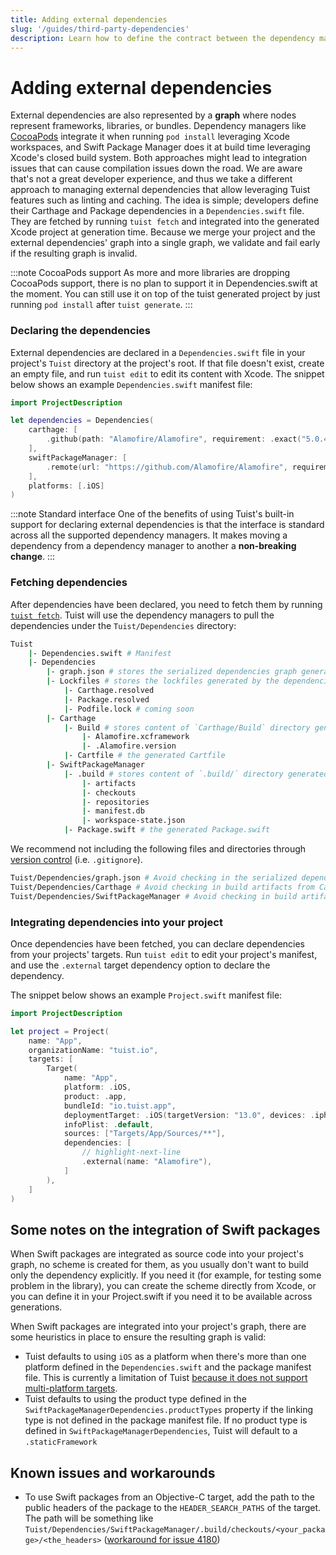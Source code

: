 ```yaml
---
title: Adding external dependencies
slug: '/guides/third-party-dependencies'
description: Learn how to define the contract between the dependency managers and Tuist.
---
```


# Adding external dependencies

External dependencies are also represented by a **graph** where nodes represent frameworks, libraries, or bundles. Dependency managers like [CocoaPods](https://cocoapods.org) integrate it when running `pod install` leveraging Xcode workspaces, and Swift Package Manager does it at build time leveraging Xcode's closed build system. Both approaches might lead to integration issues that can cause compilation issues down the road. We are aware that's not a great developer experience, and thus we take a different approach to managing external dependencies that allow leveraging Tuist features such as linting and caching. The idea is simple; developers define their Carthage and Package dependencies in a `Dependencies.swift` file. They are fetched by running `tuist fetch` and integrated into the generated Xcode project at generation time. Because we merge your project and the external dependencies' graph into a single graph, we validate and fail early if the resulting graph is invalid.

:::note CocoaPods support
As more and more libraries are dropping CocoaPods support, there is no plan to support it in Dependencies.swift at the moment. You can still use it on top of the tuist generated project by just running `pod install` after `tuist generate`.
:::

### Declaring the dependencies

External dependencies are declared in a `Dependencies.swift` file in your project's `Tuist` directory at the project's root. If that file doesn't exist, create an empty file, and run `tuist edit` to edit its content with Xcode. The snippet below shows an example `Dependencies.swift` manifest file:

```swift
import ProjectDescription

let dependencies = Dependencies(
    carthage: [
        .github(path: "Alamofire/Alamofire", requirement: .exact("5.0.4")),
    ],
    swiftPackageManager: [
        .remote(url: "https://github.com/Alamofire/Alamofire", requirement: .upToNextMajor(from: "5.0.0")),
    ],
    platforms: [.iOS]
)
```

:::note Standard interface
One of the benefits of using Tuist's built-in support for declaring external dependencies is that the interface is standard across all the supported dependency managers. It makes moving a dependency from a dependency manager to another a **non-breaking change**.
:::

### Fetching dependencies

After dependencies have been declared, you need to fetch them by running [`tuist fetch`](commands/dependencies.md#fetching). Tuist will use the dependency managers to pull the dependencies under the `Tuist/Dependencies` directory:

```bash
Tuist
    |- Dependencies.swift # Manifest
    |- Dependencies
        |- graph.json # stores the serialized dependencies graph generated by `tuist fetch`
        |- Lockfiles # stores the lockfiles generated by the dependencies resolution
            |- Carthage.resolved
            |- Package.resolved
            |- Podfile.lock # coming soon
        |- Carthage 
            |- Build # stores content of `Carthage/Build` directory generated by `Carthage`
                |- Alamofire.xcframework
                |- .Alamofire.version
            |- Cartfile # the generated Cartfile
        |- SwiftPackageManager
            |- .build # stores content of `.build/` directory generated by `Swift Package Manager`
                |- artifacts
                |- checkouts
                |- repositories
                |- manifest.db
                |- workspace-state.json
            |- Package.swift # the generated Package.swift
```

We recommend not including the following files and directories through [version control](https://en.wikipedia.org/wiki/Version_control) (i.e. `.gitignore`).

```bash
Tuist/Dependencies/graph.json # Avoid checking in the serialized dependencies graph generated by Tuist.
Tuist/Dependencies/Carthage # Avoid checking in build artifacts from Carthage dependencies.
Tuist/Dependencies/SwiftPackageManager # Avoid checking in build artifacts from Swift Package Manager dependencies.
```

### Integrating dependencies into your project

Once dependencies have been fetched, you can declare dependencies from your projects' targets. Run `tuist edit` to edit your project's manifest, and use the `.external` target dependency option to declare the dependency.

The snippet below shows an example `Project.swift` manifest file:

```swift
import ProjectDescription

let project = Project(
    name: "App",
    organizationName: "tuist.io",
    targets: [
        Target(
            name: "App",
            platform: .iOS,
            product: .app,
            bundleId: "io.tuist.app",
            deploymentTarget: .iOS(targetVersion: "13.0", devices: .iphone),
            infoPlist: .default,
            sources: ["Targets/App/Sources/**"],
            dependencies: [
                // highlight-next-line
                .external(name: "Alamofire"),
            ]
        ),
    ]
)
```

## Some notes on the integration of Swift packages

When Swift packages are integrated as source code into your project's graph, no scheme is created for them, as you usually don't want to build only the dependency explicitly. If you need it (for example, for testing some problem in the library), you can create the scheme directly from Xcode, or you can define it in your Project.swift if you need it to be available across generations.

When Swift packages are integrated into your project's graph, there are some heuristics in place to ensure the resulting graph is valid:

- Tuist defaults to using `iOS` as a platform when there's more than one platform defined in the `Dependencies.swift` and the package manifest file. This is currently a limitation of Tuist [because it does not support multi-platform targets](https://github.com/tuist/tuist/issues/397).
- Tuist defaults to using the product type defined in the `SwiftPackageManagerDependencies.productTypes` property if the linking type is not defined in the package manifest file. If no product type is defined in `SwiftPackageManagerDependencies`, Tuist will default to a `.staticFramework`

## Known issues and workarounds

- To use Swift packages from an Objective-C target, add the path to the public headers of the package to the `HEADER_SEARCH_PATHS` of the target. The path will be something like `Tuist/Dependencies/SwiftPackageManager/.build/checkouts/<your_package>/<the_headers>` ([workaround for issue 4180](https://github.com/tuist/tuist/issues/4180))
